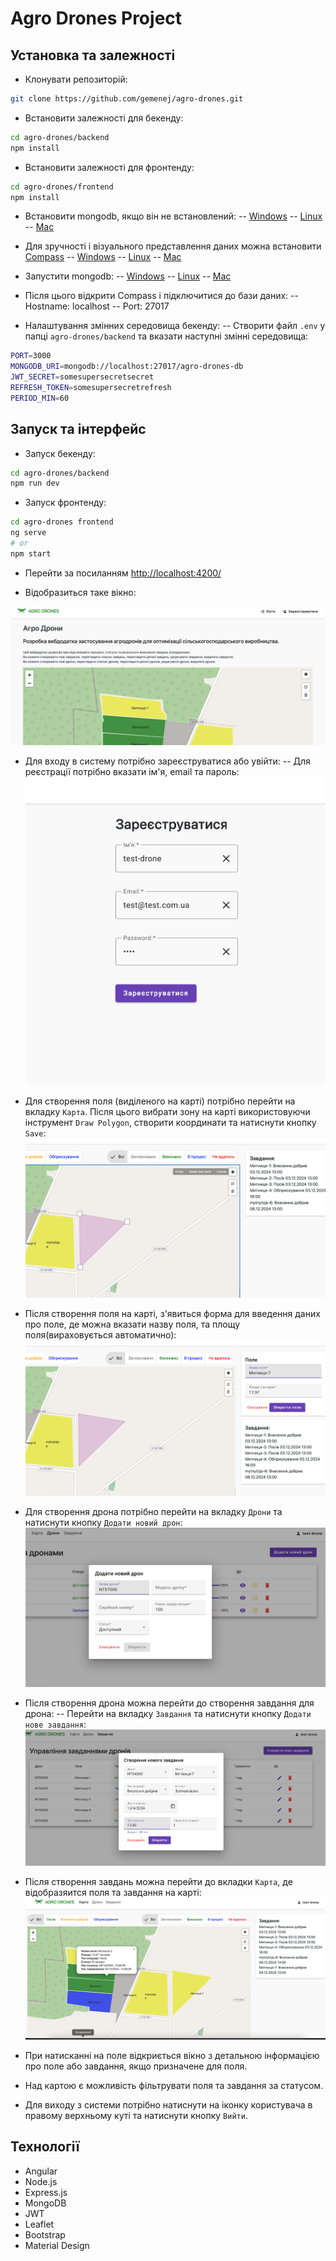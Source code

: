 # Agro Drones Project

## Установка та залежності
- Клонувати репозиторій:
```sh
git clone https://github.com/gemenej/agro-drones.git
```

- Встановити залежності для бекенду:
```sh
cd agro-drones/backend
npm install
```

- Встановити залежності для фронтенду:
```sh
cd agro-drones/frontend
npm install
```

- Встановити mongodb, якщо він не встановлений:
-- [Windows](https://docs.mongodb.com/manual/tutorial/install-mongodb-on-windows/)
-- [Linux](https://docs.mongodb.com/manual/administration/install-on-linux/)
-- [Mac](https://docs.mongodb.com/manual/tutorial/install-mongodb-on-os-x/)

- Для зручності і візуального представлення даних можна встановити [Compass](https://www.mongodb.com/products/compass)
-- [Windows](https://docs.mongodb.com/compass/master/install/)
-- [Linux](https://docs.mongodb.com/compass/master/install/)
-- [Mac](https://docs.mongodb.com/compass/master/install/)

- Запустити mongodb:
-- [Windows](https://docs.mongodb.com/manual/tutorial/install-mongodb-on-windows/#start-mdb-edition)
-- [Linux](https://docs.mongodb.com/manual/administration/install-on-linux/)
-- [Mac](https://docs.mongodb.com/manual/tutorial/install-mongodb-on-os-x/)

- Після цього відкрити Compass і підключитися до бази даних:
-- Hostname: localhost
-- Port: 27017

- Налаштування змінних середовища бекенду:
-- Створити файл `.env` у папці `agro-drones/backend` та вказати наступні змінні середовища:
```sh
PORT=3000
MONGODB_URI=mongodb://localhost:27017/agro-drones-db
JWT_SECRET=somesupersecretsecret
REFRESH_TOKEN=somesupersecretrefresh
PERIOD_MIN=60
```

## Запуск та інтерфейс

- Запуск бекенду:
```sh
cd agro-drones/backend
npm run dev
```

- Запуск фронтенду:
```sh
cd agro-drones frontend
ng serve
# or
npm start
```

- Перейти за посиланням [http://localhost:4200/](http://localhost:4200/)

- Відобразиться таке вікно:

[![Home](./images/home.png)](./images/home.png)

- Для входу в систему потрібно зареєструватися або увійти:
-- Для реєстрації потрібно вказати ім'я, email та пароль:
[![Register](./images/register.png)](./images/register.png)

- Для створення поля (виділеного на карті) потрібно перейти на вкладку `Карта`. Після цього вибрати зону на карті використовуючи інструмент `Draw Polygon`, створити координати та натиснути кнопку `Save`:
[![Create Field](./images/create-field.png)](./images/create-field.png)

- Після створення поля на карті, з'явиться форма для введення даних про поле, де можна вказати назву поля, та площу поля(вираховується автоматично):
[![Field Form](./images/field-form.png)](./images/field-form.png)

- Для створення дрона потрібно перейти на вкладку `Дрони` та натиснути кнопку `Додати новий дрон`:
[![Create Drone](./images/create-drone.png)](./images/create-drone.png)

- Після створення дрона можна перейти до створення завдання для дрона:
-- Перейти на вкладку `Завдання` та натиснути кнопку `Додати нове завдання`:
[![Create Task](./images/create-task.png)](./images/create-task.png)

- Після створення завдань можна перейти до вкладки `Карта`, де відобразяится поля та завдання на карті:
[![Map](./images/interactive-map.png)](./images/interactive-map.png)

- При натисканні на поле відкриється вікно з детальною інформацією про поле або завдання, якщо призначене для поля.

- Над картою є можливість фільтрувати поля та завдання за статусом.

- Для виходу з системи потрібно натиснути на іконку користувача в правому верхньому куті та натиснути кнопку `Вийти`.

## Технології
- Angular
- Node.js
- Express.js
- MongoDB
- JWT
- Leaflet
- Bootstrap
- Material Design
